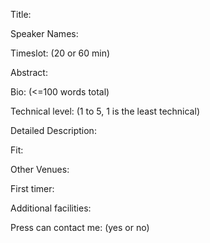 Title: 

Speaker Names: 

Timeslot: (20 or 60 min)

Abstract: 

Bio: (<=100 words total) 

Technical level: (1 to 5, 1 is the least technical)

Detailed Description: 

Fit: 

Other Venues: 

First timer: 

Additional facilities: 

Press can contact me:  (yes or no)
